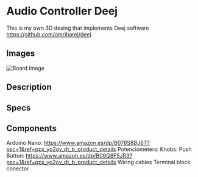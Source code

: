 # Audio Controller Deej
This is my own 3D desing that implements Deej software https://github.com/omriharel/deej.

## Images
![Board Image](https://github.com/Ipasky/AudioControllerDeej/blob/main/docs/P03.jpg)
## Description

## Specs

## Components
Arduino Nano: https://www.amazon.es/dp/B078S8BJ8T?psc=1&ref=ppx_yo2ov_dt_b_product_details
Potenciometers:
Knobs:
Push Button: https://www.amazon.es/dp/B09Q8F5JR3?psc=1&ref=ppx_yo2ov_dt_b_product_details
Wiring cables
Terminal block conector
